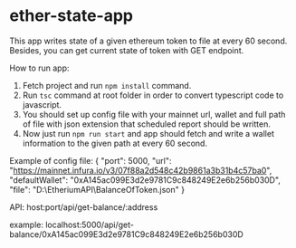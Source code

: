# ether-state-app
This app writes state of a given ethereum token to file at every 60 second. Besides, you can get current state of token with GET endpoint. 

How to run app:

1. Fetch project and run `npm install` command.
2. Run `tsc` command at root folder in order to convert typescript code to javascript.
3. You should set up config file with your mainnet url, wallet and full path of file with json extension that scheduled report should be written.
4. Now just run `npm run start` and app should fetch and write a wallet information to the given path at every 60 second.

Example of config file:
{
"port": 5000,
"url": "https://mainnet.infura.io/v3/07f88a2d548c42b9861a3b31b4c57ba0",
"defaultWallet": "0xA145ac099E3d2e9781C9c848249E2e6b256b030D",
"file": "D:\\EtheriumAPI\\BalanceOfToken.json"
}

API:
host:port/api/get-balance/:address

example: localhost:5000/api/get-balance/0xA145ac099E3d2e9781C9c848249E2e6b256b030D

